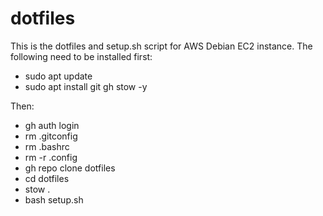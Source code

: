 # dotfiles

This is the dotfiles and setup.sh script for AWS Debian EC2 instance.
The following need to be installed first:
- sudo apt update
- sudo apt install git gh stow -y

Then:
- gh auth login
- rm .gitconfig
- rm .bashrc
- rm -r .config
- gh repo clone dotfiles
- cd dotfiles
- stow .
- bash setup.sh
